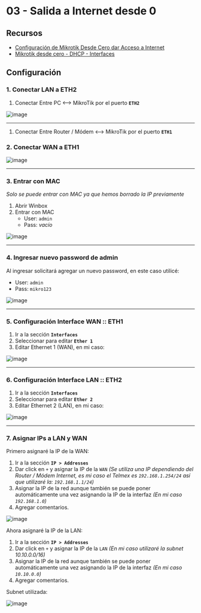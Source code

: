 # 03 - Salida a Internet desde 0

## Recursos

- [Configuración de Mikrotik Desde Cero dar Acceso a Internet](https://www.youtube.com/watch?v=v3Z9PFvrIts)
- [Mikrotik desde cero - DHCP - Interfaces](https://youtu.be/_53hjQtk73M?si=3DAu2lMT07Yiagbp)

## Configuración

### 1. Conectar LAN a ETH2

1. Conectar Entre PC <--> MikroTik por el puerto **`ETH2`**

![image](https://github.com/Fz3r0/Fz3r0_-_MikroTik/assets/94720207/c1342cff-db87-4ac6-8262-71c32cc1153a)

---

1. Conectar Entre Router / Módem <--> MikroTik por el puerto **`ETH1`**

### 2. Conectar WAN a ETH1

![image](https://github.com/Fz3r0/Fz3r0_-_MikroTik/assets/94720207/25b5949b-ba17-481f-b465-0ff3e6b2dc3b)

---

### 3. Entrar con MAC

_Solo se puede entrar con MAC ya que hemos borrado la IP previamente_

1. Abrir Winbox
2. Entrar con MAC
    - User: `admin`
    - Pass: _vacío_

![image](https://github.com/Fz3r0/Fz3r0_-_MikroTik/assets/94720207/3b623e8f-5cd1-48d8-b62c-5da8a60d22ba)

---

### 4. Ingresar nuevo password de admin

Al ingresar solicitará agregar un nuevo password, en este caso utilicé:

- User: `admin`
- Pass: `mikro123`

![image](https://github.com/Fz3r0/Fz3r0_-_MikroTik/assets/94720207/0e5570f1-f604-4d51-a35f-7435054ed783)

---

### 5. Configuración Interface WAN :: ETH1

1. Ir a la sección **`Interfaces`**
2. Seleccionar para editar **`Ether 1`**
3. Editar Ethernet 1 (WAN), en mi caso:

![image](https://github.com/Fz3r0/Fz3r0_-_MikroTik/assets/94720207/6966dc6f-a11d-4d07-9c1a-f50434eafcb0)

---

### 6. Configuración Interface LAN :: ETH2

1. Ir a la sección **`Interfaces`**
2. Seleccionar para editar **`Ether 2`**
3. Editar Ethernet 2 (LAN), en mi caso:

![image](https://github.com/Fz3r0/Fz3r0_-_MikroTik/assets/94720207/39fddfb3-a0d2-49f9-aa6e-df1681efbca5)

---

### 7. Asignar IPs a LAN y WAN

Primero asignaré la IP de la WAN:

1. Ir a la sección **`IP > Addresses`**
2. Dar click en `+` y asignar la IP de la `WAN` _(Se utiliza una IP dependiendo del Router / Módem Internet, es mi caso el Telmex es `192.168.1.254/24` así que utilizaré la: `192.168.1.1/24`)_
3. Asignar la IP de la red aunque también se puede poner automáticamente una vez asignando la IP de la interfaz _(En mi caso `192.168.1.0`)_
4. Agregar comentarios.

![image](https://github.com/Fz3r0/Fz3r0_-_MikroTik/assets/94720207/5336deec-5a37-47b2-a120-8b79bed36afe)

Ahora asignaré la IP de la LAN:

1. Ir a la sección **`IP > Addresses`**
2. Dar click en `+` y asignar la IP de la `LAN` _(En mi caso utilizaré la subnet 10.10.0.0/16)_
3. Asignar la IP de la red aunque también se puede poner automáticamente una vez asignando la IP de la interfaz _(En mi caso `10.10.0.0`)_
4. Agregar comentarios.

Subnet utilizada:

![image](https://github.com/Fz3r0/Fz3r0_-_MikroTik/assets/94720207/08f1ba91-afc1-4f9f-ab0b-3e49df456f28)





